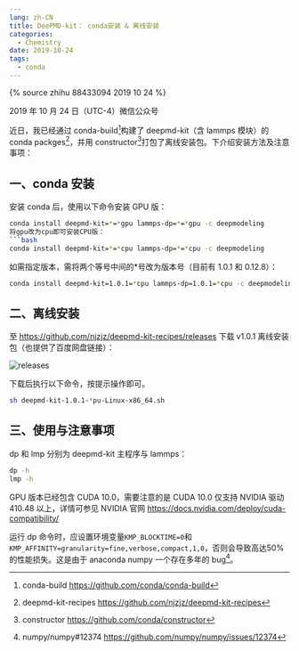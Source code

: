 ```yaml
---
lang: zh-CN
title: DeePMD-kit： conda安装 & 离线安装
categories:
  - Chemistry
date: 2019-10-24
tags:
  - conda
---
```

{% source zhihu 88433094 2019 10 24 %}

2019 年 10 月 24 日（UTC-4）微信公众号

近日，我已经通过 conda-build[^1]构建了 deepmd-kit（含 lammps 模块）的 conda packges[^2]，并用 constructor[^3]打包了离线安装包。下介绍安装方法及注意事项：
<!--more-->

## 一、conda 安装

安装 conda 后，使用以下命令安装 GPU 版：

````bash
conda install deepmd-kit=*=*gpu lammps-dp=*=*gpu -c deepmodeling
将gpu改为cpu即可安装CPU版：
```bash
conda install deepmd-kit=*=*cpu lammps-dp=*=*cpu -c deepmodeling
````

如需指定版本，需将两个等号中间的\*号改为版本号（目前有 1.0.1 和 0.12.8）：

```bash
conda install deepmd-kit=1.0.1=*cpu lammps-dp=1.0.1=*cpu -c deepmodeling
```

## 二、离线安装

至 https://github.com/njzjz/deepmd-kit-recipes/releases 下载 v1.0.1 离线安装包（也提供了百度网盘链接）：

![releases](https://api.njzjz.win/1X2f2pWYGfkKttjBkmCqhYfSljhcttXFO)

下载后执行以下命令，按提示操作即可。

```bash
sh deepmd-kit-1.0.1-*pu-Linux-x86_64.sh
```

## 三、使用与注意事项

dp 和 lmp 分别为 deepmd-kit 主程序与 lammps：

```bash
dp -h
lmp -h
```

GPU 版本已经包含 CUDA 10.0，需要注意的是 CUDA 10.0 仅支持 NVIDIA 驱动 410.48 以上，详情可参见 NVIDIA 官网 https://docs.nvidia.com/deploy/cuda-compatibility/

运行 dp 命令时，应设置环境变量`KMP_BLOCKTIME=0`和`KMP_AFFINITY=granularity=fine,verbose,compact,1,0`，否则会导致高达50%的性能损失。这是由于 anaconda numpy 一个存在多年的 bug[^4]。

[^1]: conda-build https://github.com/conda/conda-build
[^2]: deepmd-kit-recipes https://github.com/njzjz/deepmd-kit-recipes
[^3]: constructor https://github.com/conda/constructor
[^4]: numpy/numpy#12374 https://github.com/numpy/numpy/issues/12374

